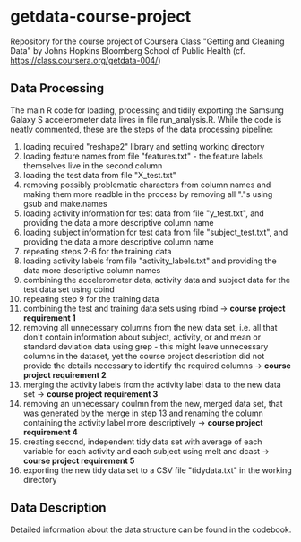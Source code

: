 getdata-course-project
======================

Repository for the course project of Coursera Class "Getting and Cleaning Data" by Johns Hopkins Bloomberg School of Public Health (cf. https://class.coursera.org/getdata-004/)

## Data Processing

The main R code for loading, processing and tidily exporting the Samsung Galaxy S accelerometer data lives in file run_analysis.R. While the code is neatly commented, these are the steps of the data processing pipeline:

1. loading required "reshape2" library and setting working directory
2. loading feature names from file "features.txt" - the feature labels themselves live in the second column
3. loading the test data from file "X_test.txt"
4. removing possibly problematic characters from column names and making them more readble in the process by removing all "."s using gsub and make.names
5. loading activity information for test data from file "y_test.txt", and providing the data a more descriptive column name
6. loading subject information for test data from file "subject_test.txt", and providing the data a more descriptive column name
7. repeating steps 2-6 for the training data 
8. loading activity labels from file "activity_labels.txt" and providing the data more descriptive column names
9. combining the accelerometer data, activity data and subject data for the test data set using cbind
10. repeating step 9 for the training data
11. combining the test and training data sets using rbind -> **course project requirement 1**
12. removing all unnecessary columns from the new data set, i.e. all that don't contain information about subject, activity, or and mean or standard deviation data using grep - this might leave unnecessary columns in the dataset, yet the course project description did not provide the details necessary to identify the required columns -> **course project requirement 2**
13. merging the activity labels from the activity label data to the new data set -> **course project requirement 3**
14. removing an unnecessary coulmn from the new, merged data set, that was generated by the merge in step 13 and renaming the column containing the activity label more descriptively -> **course project requirement 4**
15. creating second, independent tidy data set with average of each variable for each activity and each subject using melt and dcast -> **course project requirement 5**
16. exporting the new tidy data set to a CSV file "tidydata.txt" in the working directory

## Data Description

Detailed information about the data structure can be found in the codebook.